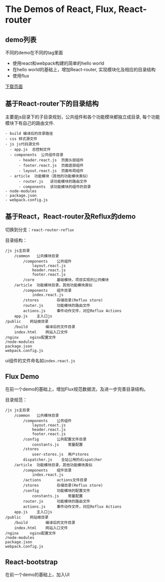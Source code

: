 # The Demos of React, Flux, React-router

## demo列表

不同的demo在不同的tag里面

- 使用react和webpack构建的简单的hello world
- 在hello world的基础上，增加React-router, 实现模块化及相应的目录结构
- 使用flux

[下载页面](http://git.ibbd.net/caiyingyao/react-flux-demo/tags)

## 基于React-router下的目录结构 

主要是js目录下的子目录规划，公共组件和各个功能模块都独立成目录, 每个功能模块下有自己的路由文件. 

```
- build 编译后的目录路径
- css 样式源文件
- js js代码源文件
  - app.js  总控制文件
  - components  公共组件目录 
      - header.react.js  页面头部组件
      - footer.react.js  页面底部组件
      - layout.react.js  页面布局组件
  - article  功能模块（其他的功能模块类似）
      - router.js   该功能模块的路由文件
      - components  该功能模块的组件的目录
- node-modules
- package.json 
- webpack.config.js 
```

## 基于React，React-router及Reflux的demo 

切换到分支：`react-router-reflux`

目录结构：

```
/js js主目录
    /common   公共模块目录
        /components    公共组件
            layout.react.js     
            header.react.js     
            footer.react.js     
        /core          基础模块，项目实现的公共模块
    /article  功能模块目录，其他功能模块类似
        /components    组件目录
            index.react.js     
        /stores        存储目录(Reflux store)
        router.js      功能模块的路由文件
        actions.js     事件动作文件，对应Reflux Actions
    app.js    主入口js
/public    网站根目录
    /build        编译后的文件目录
    index.html    网站入口文件
/nginx     nginx配置文件
/node-modules 
package.json 
webpack.config.js 
```

ui组件的文件命名如`index.react.js`

## Flux Demo 

在前一个demo的基础上，增加Flux规范数据流，及进一步完善目录结构。

目录规范：

```
/js js主目录
    /common   公共模块目录
        /components    公共组件
            layout.react.js     
            header.react.js     
            footer.react.js     
        /config        公共配置文件目录
            constants.js    常量配置
        /stores 
            user-stores.js  用户stores
        dispatcher.js    全站公用的dispatcher 
    /article  功能模块目录，其他功能模块类似
        /components    组件目录
            index.react.js     
        /actions       actions文件目录
        /stores        存储目录(Reflux store)
        /config        功能模块的配置文件
            constants.js    常量配置
        router.js      功能模块的路由文件
        actions.js     事件动作文件，对应Reflux Actions
    app.js    主入口js
/public    网站根目录
    /build        编译后的文件目录
    index.html    网站入口文件
/nginx     nginx配置文件
/node-modules 
package.json 
webpack.config.js 
```

## React-bootstrap

在前一个demo的基础上，加入UI





